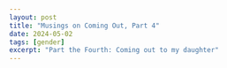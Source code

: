 ```yaml
---
layout: post
title: "Musings on Coming Out, Part 4"
date: 2024-05-02
tags: [gender]
excerpt: "Part the Fourth: Coming out to my daughter"
---
```

